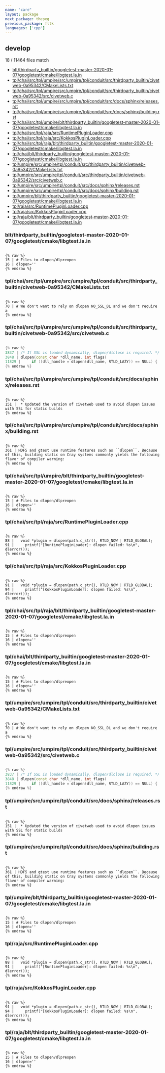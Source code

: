 ```yaml
---
name: "care"
layout: package
next_package: thepeg
previous_package: fltk
languages: ['cpp']
---
```

## develop
18 / 11464 files match

 - [blt/thirdparty_builtin/googletest-master-2020-01-07/googletest/cmake/libgtest.la.in](#bltthirdparty_builtingoogletest-master-2020-01-07googletestcmakelibgtestlain)
 - [tpl/chai/src/tpl/umpire/src/umpire/tpl/conduit/src/thirdparty_builtin/civetweb-0a95342/CMakeLists.txt](#tplchaisrctplumpiresrcumpiretplconduitsrcthirdparty_builtincivetweb-0a95342cmakeliststxt)
 - [tpl/chai/src/tpl/umpire/src/umpire/tpl/conduit/src/thirdparty_builtin/civetweb-0a95342/src/civetweb.c](#tplchaisrctplumpiresrcumpiretplconduitsrcthirdparty_builtincivetweb-0a95342srccivetwebc)
 - [tpl/chai/src/tpl/umpire/src/umpire/tpl/conduit/src/docs/sphinx/releases.rst](#tplchaisrctplumpiresrcumpiretplconduitsrcdocssphinxreleasesrst)
 - [tpl/chai/src/tpl/umpire/src/umpire/tpl/conduit/src/docs/sphinx/building.rst](#tplchaisrctplumpiresrcumpiretplconduitsrcdocssphinxbuildingrst)
 - [tpl/chai/src/tpl/umpire/blt/thirdparty_builtin/googletest-master-2020-01-07/googletest/cmake/libgtest.la.in](#tplchaisrctplumpirebltthirdparty_builtingoogletest-master-2020-01-07googletestcmakelibgtestlain)
 - [tpl/chai/src/tpl/raja/src/RuntimePluginLoader.cpp](#tplchaisrctplrajasrcruntimepluginloadercpp)
 - [tpl/chai/src/tpl/raja/src/KokkosPluginLoader.cpp](#tplchaisrctplrajasrckokkospluginloadercpp)
 - [tpl/chai/src/tpl/raja/blt/thirdparty_builtin/googletest-master-2020-01-07/googletest/cmake/libgtest.la.in](#tplchaisrctplrajabltthirdparty_builtingoogletest-master-2020-01-07googletestcmakelibgtestlain)
 - [tpl/chai/blt/thirdparty_builtin/googletest-master-2020-01-07/googletest/cmake/libgtest.la.in](#tplchaibltthirdparty_builtingoogletest-master-2020-01-07googletestcmakelibgtestlain)
 - [tpl/umpire/src/umpire/tpl/conduit/src/thirdparty_builtin/civetweb-0a95342/CMakeLists.txt](#tplumpiresrcumpiretplconduitsrcthirdparty_builtincivetweb-0a95342cmakeliststxt)
 - [tpl/umpire/src/umpire/tpl/conduit/src/thirdparty_builtin/civetweb-0a95342/src/civetweb.c](#tplumpiresrcumpiretplconduitsrcthirdparty_builtincivetweb-0a95342srccivetwebc)
 - [tpl/umpire/src/umpire/tpl/conduit/src/docs/sphinx/releases.rst](#tplumpiresrcumpiretplconduitsrcdocssphinxreleasesrst)
 - [tpl/umpire/src/umpire/tpl/conduit/src/docs/sphinx/building.rst](#tplumpiresrcumpiretplconduitsrcdocssphinxbuildingrst)
 - [tpl/umpire/blt/thirdparty_builtin/googletest-master-2020-01-07/googletest/cmake/libgtest.la.in](#tplumpirebltthirdparty_builtingoogletest-master-2020-01-07googletestcmakelibgtestlain)
 - [tpl/raja/src/RuntimePluginLoader.cpp](#tplrajasrcruntimepluginloadercpp)
 - [tpl/raja/src/KokkosPluginLoader.cpp](#tplrajasrckokkospluginloadercpp)
 - [tpl/raja/blt/thirdparty_builtin/googletest-master-2020-01-07/googletest/cmake/libgtest.la.in](#tplrajabltthirdparty_builtingoogletest-master-2020-01-07googletestcmakelibgtestlain)

### blt/thirdparty_builtin/googletest-master-2020-01-07/googletest/cmake/libgtest.la.in

```

{% raw %}
15 | # Files to dlopen/dlpreopen
16 | dlopen=''
{% endraw %}

```
### tpl/chai/src/tpl/umpire/src/umpire/tpl/conduit/src/thirdparty_builtin/civetweb-0a95342/CMakeLists.txt

```

{% raw %}
70 | # We don't want to rely on dlopen NO_SSL_DL and we don't require a
{% endraw %}

```
### tpl/chai/src/tpl/umpire/src/umpire/tpl/conduit/src/thirdparty_builtin/civetweb-0a95342/src/civetweb.c

```cpp

{% raw %}
3837 | /* If SSL is loaded dynamically, dlopen/dlclose is required. */
3848 | dlopen(const char *dll_name, int flags)
11829 | 	if ((dll_handle = dlopen(dll_name, RTLD_LAZY)) == NULL) {
{% endraw %}

```
### tpl/chai/src/tpl/umpire/src/umpire/tpl/conduit/src/docs/sphinx/releases.rst

```

{% raw %}
151 |  * Updated the version of civetweb used to avoid dlopen issues with SSL for static builds
{% endraw %}

```
### tpl/chai/src/tpl/umpire/src/umpire/tpl/conduit/src/docs/sphinx/building.rst

```

{% raw %}
361 | HDF5 and gtest use runtime features such as ``dlopen``. Because of this, building static on Cray systems commonly yields the following flavor of compiler warning:
{% endraw %}

```
### tpl/chai/src/tpl/umpire/blt/thirdparty_builtin/googletest-master-2020-01-07/googletest/cmake/libgtest.la.in

```

{% raw %}
15 | # Files to dlopen/dlpreopen
16 | dlopen=''
{% endraw %}

```
### tpl/chai/src/tpl/raja/src/RuntimePluginLoader.cpp

```

{% raw %}
88 |   void *plugin = dlopen(path.c_str(), RTLD_NOW | RTLD_GLOBAL);
91 |     printf("[RuntimePluginLoader]: dlopen failed: %s\n", dlerror());
{% endraw %}

```
### tpl/chai/src/tpl/raja/src/KokkosPluginLoader.cpp

```

{% raw %}
91 |   void *plugin = dlopen(path.c_str(), RTLD_NOW | RTLD_GLOBAL);
94 |     printf("[KokkosPluginLoader]: dlopen failed: %s\n", dlerror());
{% endraw %}

```
### tpl/chai/src/tpl/raja/blt/thirdparty_builtin/googletest-master-2020-01-07/googletest/cmake/libgtest.la.in

```

{% raw %}
15 | # Files to dlopen/dlpreopen
16 | dlopen=''
{% endraw %}

```
### tpl/chai/blt/thirdparty_builtin/googletest-master-2020-01-07/googletest/cmake/libgtest.la.in

```

{% raw %}
15 | # Files to dlopen/dlpreopen
16 | dlopen=''
{% endraw %}

```
### tpl/umpire/src/umpire/tpl/conduit/src/thirdparty_builtin/civetweb-0a95342/CMakeLists.txt

```

{% raw %}
70 | # We don't want to rely on dlopen NO_SSL_DL and we don't require a
{% endraw %}

```
### tpl/umpire/src/umpire/tpl/conduit/src/thirdparty_builtin/civetweb-0a95342/src/civetweb.c

```cpp

{% raw %}
3837 | /* If SSL is loaded dynamically, dlopen/dlclose is required. */
3848 | dlopen(const char *dll_name, int flags)
11829 | 	if ((dll_handle = dlopen(dll_name, RTLD_LAZY)) == NULL) {
{% endraw %}

```
### tpl/umpire/src/umpire/tpl/conduit/src/docs/sphinx/releases.rst

```

{% raw %}
151 |  * Updated the version of civetweb used to avoid dlopen issues with SSL for static builds
{% endraw %}

```
### tpl/umpire/src/umpire/tpl/conduit/src/docs/sphinx/building.rst

```

{% raw %}
361 | HDF5 and gtest use runtime features such as ``dlopen``. Because of this, building static on Cray systems commonly yields the following flavor of compiler warning:
{% endraw %}

```
### tpl/umpire/blt/thirdparty_builtin/googletest-master-2020-01-07/googletest/cmake/libgtest.la.in

```

{% raw %}
15 | # Files to dlopen/dlpreopen
16 | dlopen=''
{% endraw %}

```
### tpl/raja/src/RuntimePluginLoader.cpp

```

{% raw %}
88 |   void *plugin = dlopen(path.c_str(), RTLD_NOW | RTLD_GLOBAL);
91 |     printf("[RuntimePluginLoader]: dlopen failed: %s\n", dlerror());
{% endraw %}

```
### tpl/raja/src/KokkosPluginLoader.cpp

```

{% raw %}
91 |   void *plugin = dlopen(path.c_str(), RTLD_NOW | RTLD_GLOBAL);
94 |     printf("[KokkosPluginLoader]: dlopen failed: %s\n", dlerror());
{% endraw %}

```
### tpl/raja/blt/thirdparty_builtin/googletest-master-2020-01-07/googletest/cmake/libgtest.la.in

```

{% raw %}
15 | # Files to dlopen/dlpreopen
16 | dlopen=''
{% endraw %}

```